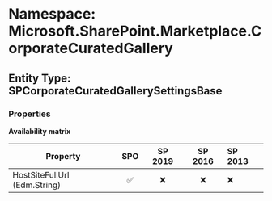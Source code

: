 # Namespace: Microsoft.SharePoint.Marketplace.CorporateCuratedGallery

## Entity Type: SPCorporateCuratedGallerySettingsBase

### Properties

**Availability matrix**

Property | SPO | SP 2019 | SP 2016 | SP 2013
----------|:---:|:-------:|:-------:|:-------
HostSiteFullUrl (Edm.String) | ✅ | ❌ | ❌ | ❌

